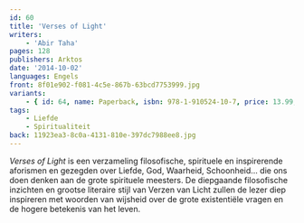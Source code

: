```yaml
---
id: 60
title: 'Verses of Light'
writers:
    - 'Abir Taha'
pages: 128
publishers: Arktos
date: '2014-10-02'
languages: Engels
front: 8f01e902-f081-4c5e-867b-63bcd7753999.jpg
variants:
    - { id: 64, name: Paperback, isbn: 978-1-910524-10-7, price: 13.99, out_of_stock: 0 }
tags:
    - Liefde
    - Spiritualiteit
back: 11923ea3-8c0a-4131-810e-397dc7988ee8.jpg
---
```


*Verses of Light* is een verzameling filosofische, spirituele en inspirerende aforismen en gezegden over Liefde, God, Waarheid, Schoonheid... die ons doen denken aan de grote spirituele meesters. De diepgaande filosofische inzichten en grootse literaire stijl van Verzen van Licht zullen de lezer diep inspireren met woorden van wijsheid over de grote existentiële vragen en de hogere betekenis van het leven.

